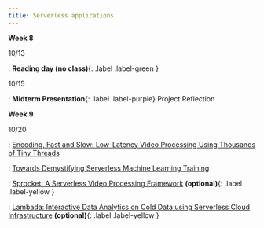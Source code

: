 ```yaml
---
title: Serverless applications
---
```



**Week 8**

10/13

: **Reading day (no class)**{: .label .label-green }


10/15

: **Midterm Presentation**{: .label .label-purple} Project Reflection


**Week 9**

10/20

: [Encoding, Fast and Slow: Low-Latency Video Processing Using Thousands of Tiny Threads](https://www.usenix.org/conference/nsdi17/technical-sessions/presentation/fouladi)

: [Towards Demystifying Serverless Machine Learning Training](https://pages.cs.wisc.edu/~wentaowu/papers/sigmod21-lambda-ml.pdf)


: [Sprocket: A Serverless Video Processing Framework](https://dl.acm.org/doi/10.1145/3267809.3267815)  **(optional)**{: .label .label-yellow }

: [Lambada: Interactive Data Analytics on Cold Data using Serverless Cloud Infrastructure](https://arxiv.org/abs/1912.00937)  **(optional)**{: .label .label-yellow }
